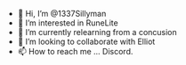 - 👋 Hi, I’m @1337Sillyman
- 👀 I’m interested in RuneLite
- 🌱 I’m currently relearning from a concusion
- 💞️ I’m looking to collaborate with Elliot
- 📫 How to reach me ... Discord.

<!---
1337Sillyman/1337Sillyman is a ✨ special ✨ repository because its `README.md` (this file) appears on your GitHub profile.
You can click the Preview link to take a look at your changes.
--->
